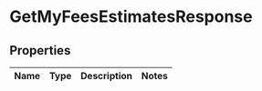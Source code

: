 
# GetMyFeesEstimatesResponse

## Properties
Name | Type | Description | Notes
------------ | ------------- | ------------- | -------------



